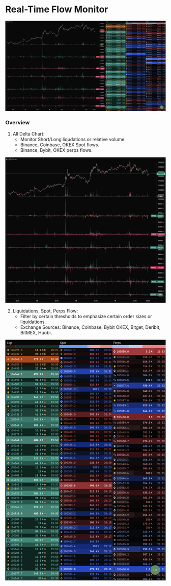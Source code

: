 # Real-Time Flow Monitor
  <p align="center">
  <img src = 'https://github.com/Jim2E/Real-Time-Flow-Monitor/blob/main/Real-Time%20Monitor.png' width = "1580">
  </p>

### Overview

1. All Delta Chart:
   - Monitor Short/Long liqudations or relative volume.
   - Binance, Coinbase, OKEX Spot flows.
   - Binance, Bybit, OKEX perps flows.

  <p align="center">
  <img src = 'https://github.com/Jim2E/Real-Time-Flow-Monitor/blob/main/All%20Delta%20Chart.png' width = "1080">
  </p>
   
  2. Liquidations, Spot, Perps Flow:
     - Filter by certain thresholds to emphasize certain order sizes or liquidations.
     - Exchange Sources: Binance, Coinbase, Bybit OKEX, Bitget, Deribit, BitMEX, Huobi.

  <p align="center">
  <img src = 'https://github.com/Jim2E/Real-Time-Flow-Monitor/blob/main/Liq%3ASpot%3APerp.png' width = "580">
  </p>

